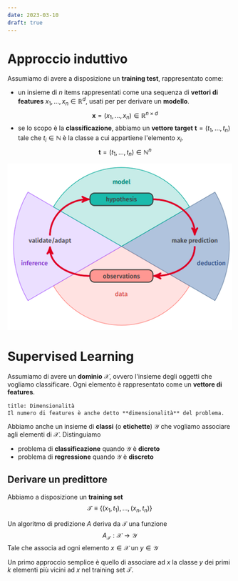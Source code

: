 ```yaml
---
date: 2023-03-10
draft: true
---
```


# Approccio induttivo
Assumiamo di avere a disposizione un **training test**, rappresentato come:
- un insieme di $n$ items rappresentati come una sequenza di **vettori di features** $x_1, ..., x_n \in \mathbb{R}^d$, usati per per derivare un **modello**. $$\mathbf{x} = (x_1, ..., x_n) \in \mathbb{R}^{n \times d}$$
- se lo scopo è la **classificazione**, abbiamo un **vettore target** $\mathbf{t} = (t_1, ..., t_n)$ tale che $t_i \in \mathbb{N}$ è la classe a cui appartiene l'elemento $x_i$. $$\mathbf{t} = (t_1, ..., t_n) \in \mathbb{N}^n$$


![](./img/ML_02_1.png)


# Supervised Learning
Assumiamo di avere un **dominio** $\mathcal{X}$, ovvero l'insieme degli oggetti che vogliamo classificare.
Ogni elemento è rappresentato come un **vettore di features**.

```ad-note
title: Dimensionalità
Il numero di features è anche detto **dimensionalità** del problema.
```

Abbiamo anche un insieme di **classi** (o **etichette**) $\mathcal{Y}$ che vogliamo associare agli elementi di $\mathcal{X}$.
Distinguiamo
- problema di **classificazione** quando $\mathcal{Y}$ è **dicreto**
- problema di **regressione** quando $\mathcal{Y}$ è **discreto**


## Derivare un predittore
Abbiamo a disposizione un **training set**
$$\mathcal{T} \equiv \lbrace (x_1, t_1), ..., (x_n,t_n) \rbrace$$ 

Un algoritmo di predizione $A$ deriva da $\mathcal{T}$ una funzione $$A_{\mathcal{T}}: \mathcal {X} \to \mathcal{Y}$$
Tale che associa ad ogni elemento $x \in \mathcal{X}$ un $y \in \mathcal{Y}$

Un primo approccio semplice è quello di associare ad $x$ la classe $y$ dei primi $k$ elementi più vicini ad $x$ nel training set $\mathcal{T}$.


